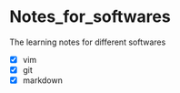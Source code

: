 # Notes_for_softwares
The learning notes for different softwares
- [x] vim
- [x] git
- [x] markdown
